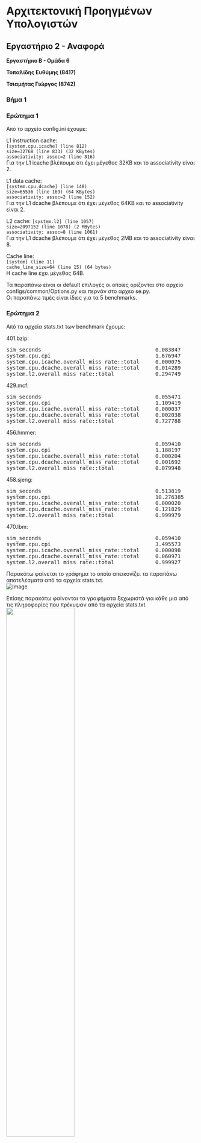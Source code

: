 # Αρχιτεκτονική Προηγμένων Υπολογιστών
## Εργαστήριο 2 - Αναφορά

**Εργαστήριο Β - Ομάδα 6**

**Τοπαλίδης Ευθύμης  (8417)**

**Τσιαμήτας Γιώργος  (8742)**

### Βήμα 1
### Ερώτημα 1
Από το αρχείο config.ini έχουμε:

L1 instruction cache:  
```[system.cpu.icache] (line 812)```  
```size=32768 (line 833) (32 KBytes)```  
```associativity: assoc=2 (line 816)```  
Για την L1 icache βλέπουμε ότι έχει μέγεθος 32KB και το associativity είναι 2.

L1 data cache:  
```[system.cpu.dcache] (line 148)```  
```size=65536 (line 169) (64 KBytes)```  
```associativity: assoc=2 (line 152)```  
Για την L1 dcache βλέπουμε ότι έχει μέγεθος 64KB και το associativity είναι 2.

L2 cache:
```[system.l2] (line 1057)```  
```size=2097152 (line 1078) (2 MBytes)```  
```associativity: assoc=8 (line 1061)```  
Για την L1 dcache βλέπουμε ότι έχει μέγεθος 2MB και το associativity είναι 8.

Cache line:  
```[system] (line 11)```  
```cache_line_size=64 (line 15) (64 bytes)```  
Η cache line έχει μέγεθος 64B.

Τα παραπάνω είναι οι default επιλογές οι οποίες ορίζονται στο αρχείο configs/common/Options.py και περνάν στο αρχεο se.py.  
Οι παραπάνω τιμές είναι ίδιες για τα 5 benchmarks.

### Ερώτημα 2
Από τα αρχεία stats.txt των benchmark έχουμε:

401.bzip:  
<pre>
sim_seconds                                    0.083847           # Number of seconds simulated (line 12)
system.cpu.cpi                                 1.676947           # CPI: cycles per instruction (line 16)
system.cpu.icache.overall_miss_rate::total     0.000075           # miss rate for overall accesses (line 347)
system.cpu.dcache.overall_miss_rate::total     0.014289           # miss rate for overall accesses (line 124)
system.l2.overall_miss_rate::total             0.294749           # miss rate for overall accesses (line 510)
</pre>

429.mcf:  
<pre>
sim_seconds                                    0.055471           # Number of seconds simulated (line 12)
system.cpu.cpi                                 1.109419           # CPI: cycles per instruction (line 16)
system.cpu.icache.overall_miss_rate::total     0.000037           # miss rate for overall accesses (line 332)
system.cpu.dcache.overall_miss_rate::total     0.002038           # miss rate for overall accesses (line 124)
system.l2.overall_miss_rate::total             0.727788           # miss rate for overall accesses (line 495)
</pre>

456.hmmer:  
<pre>
sim_seconds                                    0.059410           # Number of seconds simulated (line 12)
system.cpu.cpi                                 1.188197           # CPI: cycles per instruction (line 16)
system.cpu.icache.overall_miss_rate::total     0.000204           # miss rate for overall accesses (line 348)
system.cpu.dcache.overall_miss_rate::total     0.001692           # miss rate for overall accesses (line 124)
system.l2.overall_miss_rate::total             0.079948           # miss rate for overall accesses (line 512)
</pre>

458.sjeng:  
<pre>
sim_seconds                                    0.513819           # Number of seconds simulated (line 12)
system.cpu.cpi                                 10.276385          # CPI: cycles per instruction (line 16)
system.cpu.icache.overall_miss_rate::total     0.000020           # miss rate for overall accesses (line 345)
system.cpu.dcache.overall_miss_rate::total     0.121829           # miss rate for overall accesses (line 124)
system.l2.overall_miss_rate::total             0.999979           # miss rate for overall accesses (line 507)
</pre>

470.lbm:  
<pre>
sim_seconds                                    0.059410           # Number of seconds simulated (line 12)
system.cpu.cpi                                 3.495573           # CPI: cycles per instruction (line 16)
system.cpu.icache.overall_miss_rate::total     0.000098           # miss rate for overall accesses (line 347)
system.cpu.dcache.overall_miss_rate::total     0.060971           # miss rate for overall accesses (line 124)
system.l2.overall_miss_rate::total             0.999927           # miss rate for overall accesses (line 509)
</pre>

Παρακάτω φαίνεται το γράφημα το οποίο απεικονίζει τα παραπάνω αποτελέσματα από τα αρχεία stats.txt.  
![image](https://github.com/gtsiamit/Computer-Architecture/blob/main/Lab_2/charts/images/vima_1.png)

Επίσης παρακάτω φαίνονται τα γραφήματα ξεχωριστά για κάθε μια από τις πληροφορίες που πρέκυψαν από τα αρχεία stats.txt.  
<img src="https://github.com/gtsiamit/Computer-Architecture/blob/main/Lab_2/charts/images/vima_1_sim_sec.png" width="60%" height="60%">
<img src="https://github.com/gtsiamit/Computer-Architecture/blob/main/Lab_2/charts/images/vima_1_cpi.png" width="60%" height="60%">
<img src="https://github.com/gtsiamit/Computer-Architecture/blob/main/Lab_2/charts/images/vima_1_l1i_miss_rate.png" width="60%" height="60%">
<img src="https://github.com/gtsiamit/Computer-Architecture/blob/main/Lab_2/charts/images/vima_1_l1d_miss_rate.png" width="60%" height="60%">
<img src="https://github.com/gtsiamit/Computer-Architecture/blob/main/Lab_2/charts/images/vima_1_l2_miss_rate.png" width="60%" height="60%">

Παρατηρούμε ότι τα benchmarks 458.sjeng και 470.lbm έχουν μεγαλύτερα simulation seconds και cpi σχετικά με τα άλλα benchmarks. Επίσης παρατηρούμε ότι για αυτά τα 2 benchmarks έχουμε μεγαλύτερα L2 miss rates σε σχέση με τα άλλα. Κάθε φορά που υπάρχει miss στις L1 και L2 υπάρχει και miss penalty. Η L2 cache είναι πιο αργή από την L1 cache. Άρα αφού το miss rate της L2 cache σε αυτές τις περιπτώσεις είναι μεγαλύτερο είναι αναμενόμενο να είναι μεγαλύτεροι οι χρόνοι εκτέλεσης και τα cpi.

### Ερώτημα 3

Από το αρχείο Options.py στο οποο ορίζονται κάποιες παράμετροι οι οποίοι περνάνε στο αρχείο se.py βλέπουμε ότι το default cpu clock είναι 2GHz οπότε τρέχουμε τα benchmarks με clock 1GHz και με το flag --cpu-clock=1GHz.

Από τα αρχεία stats.txt και για όλα τα benchmarks στις αντίστοιχες γραμμές κώδικα έχουμε:  
cpu clock 1GHz:  
<pre>
system.clk_domain.clock              1000       # Clock period in ticks
system.cpu_clk_domain.clock          1000       # Clock period in ticks
</pre>

cpu clock 2GHz:
<pre>
system.clk_domain.clock              1000       # Clock period in ticks  
system.cpu_clk_domain.clock          500        # Clock period in ticks
</pre>

Αυτό που αλλάζει είναι το system.cpu_clk_domain.clock. Ενώ το system.clk_domain.clock παραμένει ίδιο. Αυτό το οποίο χρονίζεται στα 1GHz (system.clk_domain.clock) είναι το clock που έχει σχέση με τα components του συστήματος (η συχνότητα στην οποία λειτουργουν τα components του συστήματος). Αυτό το οποίο χρονίζεται στα 2GHz είναι το cpu (η συχνότητα λειτουργίας των block του cpu). Σε αυτό το συμπέρασμα βοήθησαν και οι πληροφορίες από τα αρχεία se.py, configs/common/Options.py, config.ini.

Από τα αρχεα config.json έχουμε:

Για το benchmark 401.bzip:  
cpu clock 1GHz:  
<pre>
"clk_domain": {
            "type": "SrcClockDomain",
            "cxx_class": "SrcClockDomain",
            "name": "clk_domain",
            "path": "system.clk_domain",
            "clock": [
                1000
            ],
(line 81 - line 88)
</pre>

<pre>
"cpu_clk_domain": {
            "type": "SrcClockDomain",
            "cxx_class": "SrcClockDomain",
            "name": "cpu_clk_domain",
            "path": "system.cpu_clk_domain",
            "clock": [
                1000
            ],
(line 1424 - line 1431)
</pre>

cpu clock 2GHz:  
<pre>
"clk_domain": {
            "type": "SrcClockDomain",
            "cxx_class": "SrcClockDomain",
            "name": "clk_domain",
            "path": "system.clk_domain",
            "clock": [
                1000
            ],
(line 81 - line 88)
</pre>

<pre>
cpu_clk_domain": {
            "type": "SrcClockDomain",
            "cxx_class": "SrcClockDomain",
            "name": "cpu_clk_domain",
            "path": "system.cpu_clk_domain",
            "clock": [
                500
            ],
(line 1424 - line 1431)
</pre>

Οι ίδιες πληροφορίες υπάρχουν και για τα άλλα benchmarks στις αντίστοιχες γραμμές κώδικα.  
Από τα παραπάνω επαληθεύονται και από το αρχείο config.json ότι στα 1GHz χρονίζεται το σύστημα (componenets συστήματος) και στα 2GHz χρονίζεται το cpu.  
Αν προσθέσουμε άλλον ένα επεξεργαστή η συχνότητα του θα είναι ίδια δηλαδή 1GHz ή 2GHz αναλόγως την τιμή που έχει το flag --cpu-clock.

Από τα αρχεα stats.txt για cpu clock 1GHz έχουμε:  
401.bzip:  
<pre>
sim_seconds                  0.160703            # Number of seconds simulated (line 12)  
system.cpu.cpi               1.607035            # CPI: cycles per instruction (line 16)
</pre>

429.mcf:  
<pre>
sim_seconds                  0.109233            # Number of seconds simulated (line 12)  
system.cpu.cpi               1.092334            # CPI: cycles per instruction (line 16)
</pre>

456.hmmer:  
<pre>
sim_seconds                  0.118547            # Number of seconds simulated (line 12)  
system.cpu.cpi               1.185466            # CPI: cycles per instruction (line 16)
</pre>

458.sjeng:  
<pre>
sim_seconds                  0.705453            # Number of seconds simulated (line 12)  
system.cpu.cpi               7.054533            # CPI: cycles per instruction (line 16)
</pre>

470.lbm:  
<pre>
sim_seconds                  0.262248            # Number of seconds simulated (line 12)  
system.cpu.cpi               2.622476            # CPI: cycles per instruction (line 16)
</pre>


401.bzip: Μείωση χρόνου στο: 0.083847/0.160703 = 52.17%  
429.mcf: Μείωση χρόνου στο: 0.055471/0.109233 = 50.78%  
456.hmmer: Μείωση χρόνου στο: 0.059410/0.118547 = 50.11%  
458.sjeng: Μείωση χρόνου στο: 0.513819/0.705453 = 72.83%  
470.lbm: Μείωση χρόνου στο: 0.059410/0.262248 = 22.65%

Παραπάνω βλέπουμε τον χρόνο με clock στα 2GHz σαν ποσοστό του χρόνου με clock στα 1GHz. Παρατηρούμε ότι σε 3 από τα benchmarks το ποσοστό είναι αρκετά κοντά στο 50% ενώ στα άλλα 2 benchmarks δε είναι. Άρα δεν υπάρχει τέλειο scaling. Συνεπώς διπλάσιο clock δεν σημαίνει απαραίτητα μισός χρόνος. Γενικά δεν υπάρχει πάντα τέλειο scaling του cpu frequency με τον χρόνο εκτέλεσης γιατί ο χρόνος εκτέλεσης εξαρτάται και από παράγοντες όπως το width του CPU data bus, η καθυστέρησηη της μνήμης και η αρχιτεκτονική της cache. Επίσης παίζει ρόλο και το cpi. Ενώ εάν ο επεξεργαστής χρησιμοποιεί παραλληλία τότε είναι πιο γρήγορος και δεν ισχύει η αναλογία clock με time.

### Βήμα 2
### Ερώτημα 1
 -  First simoulation: iL1_size = 64kB, 	dL1_size = 128kB, 	iL1_assoc = 4,  	dl1_assoc = 4, L2_size = 1MB, 	L2_assoc = 8,	cache_line = 64

| __Benchmarks__| __sim_sec__	| __CPI__ | __L1i_miss_rate__	| __L1d_miss_rate__	| __L2_miss_rate__ |
| -- | -- | -- | -- | -- | -- |
| __specbzip__ | 0.083544 | 1.670873 | 0.000066 | 0.010816 | 0.453121 | 
| __spechmmer__ | 0.059241	| 1.184816	| 0.000082	| 0.000641	| 0.228635 |
| __speclibm__ | 0.175258	| 3.505150	| 0.000085	| 0.060971	| 0.999983	|
| __specmcf__ | 0.057334	| 1.146681	| 0.000018	| 0.001921	| 0.857713	|
| __specsjeng__ | 	0.513873 | 10.277457	 |  0.000019  | 0.121831	| 0.999987	| 



-  Second simoulation: iL1_size = 64kB, 	dL1_size = 128kB, 	iL1_assoc = 4,  	dl1_assoc = 4, L2_size = 256kB, 	L2_assoc = 8,	cache_line = 64

| __Benchmarks__| __sim_sec__	| __CPI__ | __L1i_miss_rate__	| __L1d_miss_rate__	| __L2_miss_rate__ |
| -- | -- | -- | -- | -- | -- |
| __specbzip__ | 0.160355 | 1.603553 | 0.000075 | 0.014120 | 0.295298 | 
| __spechmmer__ | 0.059410	|1.188197	|  0.000204	| 0.001692	| 0.079948 |
| __speclibm__ | 0.262253	| 2.622534	| 0.000096	| 0.060971	| 0.999940	|
| __specmcf__ | 0.122608	| 1.226077	| 0.019046	| 0.002110	| 0.067655	|
| __specsjeng__ | 	0.705450 | 7.054504	 |  0.000020   | 0.121831	| 0.999979	| 



-  Third simoulation: iL1_size = 32kB, 	dL1_size = 128kB, 	iL1_assoc = 4,  	dl1_assoc = 8, L2_size = 512kB, 	L2_assoc = 8,	cache_line = 64

| __Benchmarks__| __sim_sec__	| __CPI__ | __L1i_miss_rate__	| __L1d_miss_rate__	| __L2_miss_rate__ |
| -- | -- | -- | -- | -- | -- |
| __specbzip__ |0.085883 | 1.717666  | 0.000066 | 0.010339 | 0.580442 | 
| __spechmmer__ | 0.059228	|1.184560	|  0.000103 | 0.000587	| 0.250043 |
| __speclibm__ | 0.175312	|  3.506240	| 0.000089	| 0.060971	| 0.999968	|
| __specmcf__ |0.057453	| 1.149067	| 0.000019	| 0.001913	| 0.922880	|
| __specsjeng__ | 	0.513984 | 10.279674	 |   0.000019  | 0.121831	| 0.999984	| 



-  Fourth simoulation: iL1_size = 16kB, 	dL1_size = 64kB, 	iL1_assoc = 4,  	dl1_assoc = 4, L2_size = 2MB, 	L2_assoc = 16,	cache_line = 64

| __Benchmarks__| __sim_sec__	| __CPI__ | __L1i_miss_rate__	| __L1d_miss_rate__	| __L2_miss_rate__ |
| -- | -- | -- | -- | -- | -- |
| __specbzip__ | 0.174773 | 1.665311  | 0.000073 | 0.013410 | 0.317269 | 
| __spechmmer__ | 0.059361	| 1.187228	|  0.000253 | 0.001617	| 0.082404 |
| __speclibm__ | 0.262253	|  3.495469	|  0.000106	| 0.060971	| 0.999897	|
| __specmcf__ | 0.068365	| 1.367291	| 0.042981	| 0.002012	| 0.032159	|
| __specsjeng__ | 0.513883 | 10.277651	 |   0.000021  | 0.121831	| 0.999973	| 




- Fifth full optimized simulation: iL1_size = 32kB, 	dL1_size = 128kB, 	iL1_assoc = 4,  	dl1_assoc = 8, L2_size = 4MB, 	L2_assoc = 16,	cache_line = 128

| __Benchmarks__| __sim_sec__	| __CPI__ | __L1i_miss_rate__	| __L1d_miss_rate__	| __L2_miss_rate__ |
| -- | -- | -- | -- | -- | -- |
| __specbzip__ | 0.079793 | 1.595852  | 0.000055 | 0.013410 | 0.317269 | 
| __spechmmer__ | 0.059051	| 1.181024	|  0.000095  | 0.000322	| 0.232953|
| __speclibm__ | 0.128851	|  2.577017	|  0.000092	| 0.030487	| 0.999899	|
| __specmcf__ | 0.056909	| 1.138182	| 0.007211	|  0.001109	| 0.089211	|
| __specsjeng__ | 0.340134 | 6.802677	 |  0.000013 |  0.060918	| 0.999970	| 



Πρωτού προχωρήσουμε στα optimizations που χρειάζεται να λάβουμε, ώστε να μειώσουμε το συνολικό CPI και miss rate των L1, L2 caches πρώτα θα αναφερθούμε 
στη θεωρία που εσωκλείει η τεχνολογία των μνημών.  
Κυρίως, στις optimized προσομοιώσεις που εκτελέσαμε εστιάσαμε στη μείωση του miss_rate ώστε να πετύχουμε τη συνολική μείωση του average access time. 
Όπως γνωρίζουμε οι caches είναι μνήμες μικρές και γρήγορες(SRAM με μικρό access time), που χρειάζεται να διατηρουν δεδομένα και εντολές που χρειάζεται εκεινη τη στιγμή ο επεξεργαστης. Στο πρώτο επίπεδο έχουμε ξεχωριστές caches για δεδομένα και εντολές όπως κι ένα δεύτερο επίπεδο μεγαλύτερης χωρητικότητας που και τα 2 επίπεδα περιέχουν αντίγραφα της κυρίως μνήμης. Tα δεδομένα ειναι οργανωμένα σε blocks, που το καθενα αποτελείται από πολλές λέξεις και οι διευθύνσεις στις οποίες αναφέρεται η CPU μεταφράζονται σε tag + index που δείχνει σε ενα συγεκριμένο block κι στo line offset που δείχνει που μέσα στο block βρισκεται το δεδομένο. Aυτό που θέλουμε να εκμεταλευτούμε είναι το locality το οποίο χωρίζεται σε χωρικό και χρονικό. Στο χρονικό locality υποθέτουμε ότι δεδομένα που χρησιμοποιήθηκαν τώρα πιθανόν να χρησιμοποιηθούν σύντομα στο μέλλον. Στο χωρικό locality υποθέτουμε πως δεδομένα που βρίσκονται σε κοντινές διευθύνσεις να χρησιμοποιηθούν άμεσα από τον επεξεργαστή. Και στις 2 περιπτώσεις το σύστημά μας φροντίζει να φορτώσει τέτοια δεδομένα από την κυρίως μνήμη στις caches. Eπίσης οι caches χωρίζονται σε: Direct-Mapped, Set-Associative and Full-Set-Associative. Στις direct mapped κάθε block της κυρίως μνήμης αντιστοιχεί σε ένα ακριβώς block της cache, ενώ στις Full-Set-Associative κάθε block της κυρίως μνήμης αντιστοιχεί σε οποιοδήποτε block της cache. Μια ενδιάμεση κατάσταση είναι οι Set-Associative cache όπου ένα block της κυρίως μνήμης αντιστοιχεί σε ένα ή περισσότερα block της cache.
	
Υπάρχουν 3 ειδών misses κατά την εκτέλεση ενός προγράμματος. Αυτά ειναι:

-  Compulsory miss: Κατά το πρώτο access σε ένα block το block αυτό λείπει από την cache μνήμη και πρέπει να έρθει από το ανώτερο επίπεδο.
-  Capacity miss: Αν η cache δεν μπορεί να περιέχει όλα τα blocks που χρειάζονται κατά την εκτέλεση ενός προγράμματος.
-  Conflict miss: Όταν 2 addresses κάνουν mapping στο ίδιο block.

Εξετάζουμε πώς το κάθε optimization που εφαρμόζουμε οδηγεί σε βελτιστοποιήσεις και ποιοι περιορισμοί υπάρχουν.
	
Οptimization 1 -> Αύξηση του block_size. Με το συγκεκριμένο optimization πετυχαίνουμε να ενισχύουμε τη χωρική τοπικότητα στις caches μας κι έτσι αυξάνω κατά πολύ το hit rate. Επίσης μειώνονται τα compulsory misses. Ταυτόχρονα αθξάνω το miss penalty καθώς σε περιπτωση που δε βρίσκω το block που ψάχνω πρέπει να το ανακτήσω από τη μνήμη κι αυτή η μεταφορά ενός μεγαλύτερου block δεδομένων κοστίζει σε χρόνο. Τέλος αυξάνονται τα conflict misses, διότι αν πχ έχω μία cache με 32 block των 4 byte το καθένα κι αυξήσω το block σε 8 byte τότε θα έχω 15 block στην cache. Έτσι oι διευθύνσεις από την κυρίως μνήμη θα γίνοτναι mapped σε λιγότερα block πράγμα που ενισχύει την πιθανότητα για conflict miss.

Optimization 2 -> Αύξηση του μεγέθους της μνήμης. Τα πλεονεκτήματα που μας προσφέρει είναι: Μείωση των capacity misses, είναι εφικτό να τρέξουμε προγράμματα με μεγαλύτερο memory footprint. Στα μειονεκτήματα περιλαμβάνεται: Μεγαλύτερα hit times, διότι έχω περισσότερα memory blocks στη μνήμη μου και το indexing αργεί περισσότερο να γίνει. Επίσης αυξάνω το κόστος και το power consumption.

Οptimization 3 -> Υψηλότερο associativity μειώνει το miss rate. Οι full-associative cache έχουν πολύ χαμηλό miss rate αλλά πολύ υψηλό hit time. Αντίθετα είναι τα απότελέσματα στις direct-mapped caches. Οπότε για καλύτερα αποτελέσματα κινούμαστε κάπου ενδιάμεσα υλοποιώντας N-way associative caches. Η αύξηση του hit time καθώς αυξάνεται το associativity οφείλεται στο γεγονός πως κατά το access σε ένα block θα γίνονται περισσότερες συγκρίσεις με επιπρόσθετα tags μέχρι να βρεθεί το επιθυμητό. Tα πλεονεκτήματα είναι πως μειώνονται τα conflict misses όπως και το miss rate. Στα μειονεκτήματα ανήκουν το αυξημένο hit time, η πιο πολύπλοκη υλοποίηση από τις direct-mapped και ποιο χρονοβόρο στα tags comparisson σε ένα set από block.


Eπομένως καταλήγουμε στο συμπέρασμα πως πρέπει να γίνει ένας συμβιβασμός μεταξύ των optimizations για να μειώσουμε εν τέλη το συνολικό Average Acces Time. Με βάση την παραπάνω γνώση καθώς και με βάση τις συνδυαστικές προσομοιώσεις που τρέξαμε καταλήγουμε στο συμπέρασμα πως η ενδεδειγμένη επιλογή των παραμέτρων για εμάς είναι:

 - L1i_size = 32kB
 - L1d_size = 128kB Είδαμε κατά την εκτέλεση των benchmark πως η data cache γίνεται πιο πολλές φορές acceses από την instruction cache γι αυτό και της δώσαμε περισσότερο μέγεθος ώστε ταυτόχρονα να διατηρεί πολλά δεδομένα. Επίσης διατηρούμε μικρά τα μεγέθη τους ωστε να έχουμε μικρούς χρόνους hit time.
 - L1i_assoc = 4 Γενικώς η instruction cache ειχε μικρό miss rate οπότε δεν υπήρχε κάποιος λόγος για αύξηση του μεγέθους της και του associativity 
 - L1d_assoc = 8
 - L2_size = 4MB
 - L2_assoc = 16 H L2 cache καθώς βλέπαμε τα υψηλά ποσοστά σε misses προχωρήσαμε τόσο στην αύξηση του associativity όσο και την αύξηση του μεγέθους της.
 - cache_line_size = 128 Eπειδή χρησιμοπιούμε DDR3_1600_8X8 dual-channel μνήμη είδαμε πως είναι χρήσιμο να αυξήσουμε το cache line size από 64(default τιμή) σε 128, ώστε σε ένα κύκλο ρολογιού να λαμβάνουμε 128 byte κι όχι σε 2 κύκλους αν μέναμε στην default τιμή -> Aύξηση του bandwidth της μνήμης


### Ερώτημα 2
Γενικά για την απόδοση της μνήμης cache ισχύει ο τύπος:  
```Average memory-access time = Hit time + (Miss rate * Miss penalty)```  
Όσο μειώνεται αυτός ο αριθμός βελτιώνεται και η τιμή του cpi. Άρα η μείωση του cpi επιτυγχάνεται με μείωση του miss rate, του miss penalty  του hit time.

Παρακάτω φαίνονται τα διαγράμματα του cpi σε σχέση με το L1 instruction size και το L1 instruction associativity αντίστοιχα:  
<img src="https://github.com/gtsiamit/Computer-Architecture/blob/main/Lab_2/charts/images/L1i_size.png" width="49%" height="49%"> <img src="https://github.com/gtsiamit/Computer-Architecture/blob/main/Lab_2/charts/images/L1i_associativity.png" width="49%" height="49%">

Παρακάτω φαίνονται τα διαγράμματα του cpi σε σχέση με το L1 data size και το L1 data associativity αντίστοιχα:  
<img src="https://github.com/gtsiamit/Computer-Architecture/blob/main/Lab_2/charts/images/L1d_size.png" width="49%" height="49%"> <img src="https://github.com/gtsiamit/Computer-Architecture/blob/main/Lab_2/charts/images/L1d_associativity.png" width="49%" height="49%">

Παρακάτω φαίνονται τα διαγράμματα του cpi σε σχέση με το L2 size και το L2 associativity αντίστοιχα:  
<img src="https://github.com/gtsiamit/Computer-Architecture/blob/main/Lab_2/charts/images/L2_size.png" width="49%" height="49%"> <img src="https://github.com/gtsiamit/Computer-Architecture/blob/main/Lab_2/charts/images/L2_associativity.png" width="49%" height="49%">

Τρέξαμε τα benchmarks για τις τιμές που φαίνονται στα διαγράμματα. Πιο συγκεκριμένα γίνεται αλλαγή των παραγόντων L1 icache size, L1 dcache size, L1 icache associativity, L1 dcache associativity, L2 cache size και L2 cache associativity. Παρατηρούμε ότι οι αλλαγές των τιμών του κάθε παράγοντα έχουν αρκετά μικρή επίδραση στην απόδοση των brnchmark και σε κάποιες περιπτώσεις δεν επηρεάζουν καθόλου την απόδοση των benchmark. Αυτό συμβαίνει επειδή αλλάζουμε κάθε τιμή ξεχωριστά. Όπως αναφέρθηκε στο προηγούμενο ερώτημα η αύξηση του μεγέθους της μνήμης cache μειώνει τα capacity και conflict misses όμως αυτή η αύξηση του μεγέθους της μνήμης έχει ως αποτέλεσμα την αύξηση του access time και άρα την αύξηση του hit time. Επίσης η αύξηση του associativity βοηθάει στην μείωση των conflict misses όμως η αύξηση του associativity οδηγεί στην ανάγκη για μεγλο όγκο συνδυασμών και αυτό μπορεί να αυξήσει το hit time.
Συνεπώς από τα παραπάνω βλέπουμε ότι χρειάζονται να γίνουν κάποιοι συνδυασμοί των παραπάνω παραγόντων ώστε να υπάρξουν καλύτερα αποτελέσματα στην απόδοση των benchmark.

Παρακάτω φαίνεται το διάγραμμα του cpi σε σχέση με το cache line size:  
<img src="https://github.com/gtsiamit/Computer-Architecture/blob/main/Lab_2/charts/images/cache_line_size.png" width="85%" height="85%">  
Βλέπουμε ότι η αύξηση του cache line size στα benchmarks είχε σαν αποτέλεσμα την μείωση της τιμής του cpi σε άλλες περιπτώσεις περισσότερο και σε άλλες λιγότερο. Στα benchmark 458.sjeng και 470.lbm βλέπουμε σημαντική μείωση του cpi. Επίσης στο benchmark 429.mcf παρατηρούμε ότι για 32B, 64B, 128B η τιμή του cpi είναι 1.250269, 1.109419 και 1.085983 όπου είναι μια τιμή αρκετά κοντά στο 1. Όπως αναφέρθηκε στο προηγούμενο ερώτημα η αύξηση του cache line size είναι ένας τρόπος να μειωθεί το miss rate καθώς μειώνονται τα compulsory misses. Η αύξηση του cache line size ομως γίνεται μέσα κάποια όρια γιατί όταν το μέγεθος των block είναι μεγαλύτερο μπορεί να αυξηθεί το miss penalty και το hit time. Συνήθως επιλέγονται τιμές 16-128 bytes.


### Βήμα 3
Η ταχύτητα και το κόστος της μνήμης αυξάνονται όταν η μνήμη βρίσκεται σε υψηλό επίπεδο. Συνεπώς η L1 cache η οποία βρίσκεται πιο κοντά στον επεξεργαστή έχει μεγαλύτερη ταχύτητα και μεγαλύτερο κόστος. Επίσης η L1 cache έχει και μικρότερο μέγεθος. Η L2 cache η οποία βρίσκεται σε χαμηλότερο επίπεδο έχει μικρότερη ταχύτητα και μικρότερο κόστος από την L1. Επίσης η L2 cache έχει μεγαλύτερο μέγεθος από την L1 cache. Ακόμη η L2 cache έχει μεγαλύτερο access time από την L1 cache. Έτσι βλέπουμε ότι το μέγεθος της μνήμης αποτελέι παράγοντα ο οποίος επηρεάζει το κόστος.  
Στη συνέχεια το associativity της μνήμης είναι άλλος παράγοντας ο οποίος επηρεάζει το κόστος. Ένα N-way associativity χρειάζεται N parallel comparators κάτι το οποίο αυξάνει το κόστος και μειώνει την ταχύτητα. Άρα όσο μεγαλύτερο είναι το associativity τόσο αυξάνεται το κόστος και η πολυπλοκότητα. Αφού η L1 cache είναι σε υψηλότερο level το κόστος είναι μεγαλύτερο σε σχέση με την L2 cache.  
Άλλος ένας παράγοντας που επηρεάζει το κόστος είναι το cache line size. Καθώς η αύξηση του cache line size κάνει την μνήμη πιο αργή και γνωρίζοντας ότι η L1 cache χρειάζεται ταχύτητα ενώ η L2 cache προσφέρει χωριτικότητα το κόστος της L1 cache είναι μεγαλύτερο.
